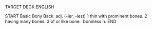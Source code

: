 TARGET DECK
ENGLISH

START
Basic
Bony
Back: adj. (-ier, -iest) 1 thin with prominent bones. 2 having many bones. 3 of or like bone.  boniness n.
END
